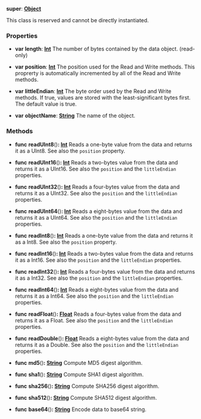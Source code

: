 **super**: **[Object](../gravity/object.md)**

This class is reserved and cannot be directly instantiated.





### Properties

* **var** **length**: **[Int](../gravity/int.md)**
The number of bytes contained by the data object. \(read-only\)

* **var** **position**: **[Int](../gravity/int.md)**
The position used for the Read and Write methods. This proprerty is automatically incremented by all of the Read and Write methods.

* **var** **littleEndian**: **[Int](../gravity/int.md)**
The byte order used by the Read and Write methods. If true, values are stored with the least-significant bytes first. The default value is true.

* **var** **objectName**: **[String](../gravity/string.md)**
The name of the object.



### Methods

* **func** **readUInt8**()<strong>: [Int](../gravity/int.md)</strong> 
Reads a one-byte value from the data and returns it as a UInt8. See also the <code>position</code> property.

* **func** **readUInt16**()<strong>: [Int](../gravity/int.md)</strong> 
Reads a two-bytes value from the data and returns it as a UInt16. See also the <code>position</code> and the <code>littleEndian</code> properties.

* **func** **readUInt32**()<strong>: [Int](../gravity/int.md)</strong> 
Reads a four-bytes value from the data and returns it as a UInt32. See also the <code>position</code> and the <code>littleEndian</code> properties.

* **func** **readUInt64**()<strong>: [Int](../gravity/int.md)</strong> 
Reads a eight-bytes value from the data and returns it as a UInt64. See also the <code>position</code> and the <code>littleEndian</code> properties.

* **func** **readInt8**()<strong>: [Int](../gravity/int.md)</strong> 
Reads a one-byte value from the data and returns it as a Int8. See also the <code>position</code> property.

* **func** **readInt16**()<strong>: [Int](../gravity/int.md)</strong> 
Reads a two-bytes value from the data and returns it as a Int16. See also the <code>position</code> and the <code>littleEndian</code> properties.

* **func** **readInt32**()<strong>: [Int](../gravity/int.md)</strong> 
Reads a four-bytes value from the data and returns it as a Int32. See also the <code>position</code> and the <code>littleEndian</code> properties.

* **func** **readInt64**()<strong>: [Int](../gravity/int.md)</strong> 
Reads a eight-bytes value from the data and returns it as a Int64. See also the <code>position</code> and the <code>littleEndian</code> properties.

* **func** **readFloat**()<strong>: [Float](../gravity/float.md)</strong> 
Reads a four-bytes value from the data and returns it as a Float. See also the <code>position</code> and the <code>littleEndian</code> properties.

* **func** **readDouble**()<strong>: [Float](../gravity/float.md)</strong> 
Reads a eight-bytes value from the data and returns it as a Double. See also the <code>position</code> and the <code>littleEndian</code> properties.

* **func** **md5**()<strong>: [String](../gravity/string.md)</strong> 
Compute MD5 digest algorithm.

* **func** **sha1**()<strong>: [String](../gravity/string.md)</strong> 
Compute SHA1 digest algorithm.

* **func** **sha256**()<strong>: [String](../gravity/string.md)</strong> 
Compute SHA256 digest algorithm.

* **func** **sha512**()<strong>: [String](../gravity/string.md)</strong> 
Compute SHA512 digest algorithm.

* **func** **base64**()<strong>: [String](../gravity/string.md)</strong> 
Encode data to base64 string.






